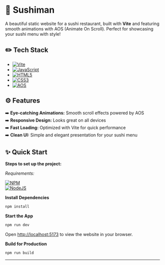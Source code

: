 # 🍣 Sushiman

A beautiful static website for a sushi restaurant, built with **Vite** and featuring smooth animations with AOS (Animate On Scroll). Perfect for showcasing your sushi menu with style!

## ✏️ Tech Stack
- [![Vite](https://img.shields.io/badge/Vite-B73BFE?style=for-the-badge&logo=vite&logoColor=FFD62E)](#)
- [![JavaScript](https://img.shields.io/badge/JavaScript-F7DF1E?style=for-the-badge&logo=javascript&logoColor=black)](#)
- [![HTML5](https://img.shields.io/badge/HTML5-E34F26?style=for-the-badge&logo=html5&logoColor=white)](#)
- [![CSS3](https://img.shields.io/badge/CSS3-1572B6?style=for-the-badge&logo=css3&logoColor=white)](#)
- [![AOS](https://img.shields.io/badge/AOS-FF4088?style=for-the-badge&logo=greensock&logoColor=white)](#)

## ⚙️ Features

➡️ **Eye-catching Animations:** Smooth scroll effects powered by AOS  
➡️ **Responsive Design:** Looks great on all devices  
➡️ **Fast Loading:** Optimized with Vite for quick performance  
➡️ **Clean UI:** Simple and elegant presentation for your sushi menu  

## ✨ Quick Start

**Steps to set up the project:**  

_Requirements:_  

[![NPM](https://img.shields.io/badge/npm-CB3837?style=for-the-badge&logo=npm&logoColor=white)](#)  
[![NodeJS](https://img.shields.io/badge/Node%20js-339933?style=for-the-badge&logo=nodedotjs&logoColor=white)](#)  

**Install Dependencies**

```bash
npm install
```

**Start the App**

```bash
npm run dev
```

Open [http://localhost:5173](http://localhost:5173) to view the website in your browser.

**Build for Production**

```bash
npm run build
```

---
